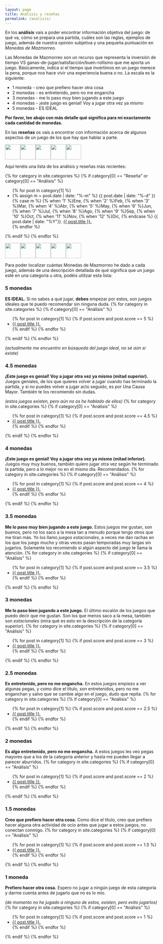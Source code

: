 ```yaml
---
layout: page
title: Análisis y reseñas
permalink: /analisis/
---
```


En los **análisis** vais a poder encontrar información objetiva del juego: de
qué va, cómo se prepara una partida, cuáles son las reglas, ejemplos
de juego, además de nuestra opinión subjetiva y una pequeña puntuación en
 *Monedas de Mazmorreo*.

Las Monedas de Mazmorreo son un recurso que representa la inversión de
tiempo VS ganas-de-jugar/satisfacción/buen-rollismo que me aporta un
juego. Básicamente, indica si el tiempo que invertimos en un juego merece la
pena, porque nos hace vivir una experiencia buena o no.
La escala es la siguiente:

* 1 moneda  - creo que prefiero hacer otra cosa
* 2 monedas - es entretenido, pero no me engancha
* 3 monedas - me lo paso muy bien jugando a este juego
* 4 monedas - ¡este juego es genial! Voy a jugar otra vez ya mismo
* 5 monedas - ES IDEAL

**Por favor, lee abajo con más detalle qué significa para mí exactamente cada
cantidad de monedas.**

En las **reseñas** os vais a encontrar con información acerca de algunos
aspectos de un juego de los que hay que hablar a parte.

 <img width="50" src="{{site.baseurl}}/favicon.ico"><img width="50"
 src="{{site.baseurl}}/favicon.ico"><img width="50"
 src="{{site.baseurl}}/favicon.ico"><img width="50"
 src="{{site.baseurl}}/favicon.ico"><img width="50" src="{{site.baseurl}}/favicon.ico">

Aquí tenéis una lista de los análisis y reseñas más recientes:

{% for category in site.categories %}
{% if category[0] == "Reseña" or category[0] == "Análisis" %}
<ul>
{% for post in category[1] %}
<li>
    {% assign m = post.date | date: "%-m" %}
    {{ post.date | date: "%-d" }}
    {% case m %}
    {% when '1' %}Ene,
    {% when '2' %}Feb,
    {% when '3' %}Mar,
    {% when '4' %}Abr,
    {% when '5' %}May,
    {% when '6' %}Jun,
    {% when '7' %}Jul,
    {% when '8' %}Ago,
    {% when '9' %}Sep,
    {% when '10' %}Oct,
    {% when '11' %}Nov,
    {% when '12' %}Dic,
    {% endcase %}
    {{ post.date | date: "%Y"}}. <a href="{{ post.url }}">{{ post.title }}.</a>
</li>
{% endfor %}
</ul>
{% endif %}
{% endfor %}

 <img width="50" src="{{site.baseurl}}/favicon.ico"><img width="50"
 src="{{site.baseurl}}/favicon.ico"><img width="50"
 src="{{site.baseurl}}/favicon.ico"><img width="50"
 src="{{site.baseurl}}/favicon.ico"><img width="50" src="{{site.baseurl}}/favicon.ico">

Para poder localizar cuántas Monedas de Mazmorreo he dado a cada juego, además
de una descripción detallada de qué significa que un juego esté en una
categoría u otra, podéis utilizar esta lista:

### 5 monedas
**ES IDEAL.** Si no sabes a qué jugar, **debes** empezar por estos, son juegos
ideales que te puedo recomendar sin ninguna duda.
{% for category in site.categories %}
{% if category[0] == "Análisis" %}
<ul>
    {% for post in category[1] %}
        {% if post.score and post.score == 5 %}
        <li><a href="{{ post.url }}">{{ post.title }}.</a></li>
        {% endif %}
    {% endfor %}
</ul>
{% endif %}
{% endfor %}

*(actualmente me encuentro en búsqueda del juego ideal, no sé aún si existe)*

### 4.5 monedas
**¡Este juego es genial! Voy a jugar otra vez ya mismo (mitad superior).**
Juegos geniales, de los que quieres volver a jugar cuando has terminado la
partida, y si no puedes volver a jugar acto seguido, es por Una Causa
Mayor. También te los recomiendo sin dudas.

*(estos juegos existen, pero aún no os he hablado de ellos)*
{% for category in site.categories %}
{% if category[0] == "Análisis" %}
<ul>
    {% for post in category[1] %}
        {% if post.score and post.score == 4.5 %}
        <li><a href="{{ post.url }}">{{ post.title }}.</a></li>
        {% endif %}
    {% endfor %}
</ul>
{% endif %}
{% endfor %}

### 4 monedas
**¡Este juego es genial! Voy a jugar otra vez ya mismo (mitad inferior).**
Juegos muy muy buenos, también quiero jugar otra vez según he terminado la
partida, pero a lo mejor no en el mismo día. Recomendados.
{% for category in site.categories %}
{% if category[0] == "Análisis" %}
<ul>
    {% for post in category[1] %}
        {% if post.score and post.score == 4 %}
        <li><a href="{{ post.url }}">{{ post.title }}.</a></li>
        {% endif %}
    {% endfor %}
</ul>
{% endif %}
{% endfor %}

### 3.5 monedas
**Me lo paso muy bien jugando a este juego.** Estos juegos me gustan, son
buenos, pero no los saco a la mesa tan a menudo porque tengo otros que me
tiran más. Yo los llamo *juegos estacionales*, a veces me dan rachas en los que
los juego mucho y otras veces pasan temporadas muy largas sin
jugarlos. Solamente los recomiendo si algún aspecto del juego te llama la
atención.
{% for category in site.categories %}
{% if category[0] == "Análisis" %}
<ul>
    {% for post in category[1] %}
        {% if post.score and post.score == 3.5 %}
        <li><a href="{{ post.url }}">{{ post.title }}.</a></li>
        {% endif %}
    {% endfor %}
</ul>
{% endif %}
{% endfor %}

### 3 monedas
**Me lo paso bien jugando a este juego.** El último escalón de los juegos que
puedo decir que me gustan. Son los que menos saco a la mesa, también son 
*estacionales* (mira qué es esto en la descripción de la categoría superior). 
{% for category in site.categories %}
{% if category[0] == "Análisis" %}
<ul>
    {% for post in category[1] %}
        {% if post.score and post.score == 3 %}
        <li><a href="{{ post.url }}">{{ post.title }}.</a></li>
        {% endif %}
    {% endfor %}
</ul>
{% endif %}
{% endfor %}

### 2.5 monedas
**Es entretenido, pero no me engancha.** En estos juegos empiezo a ver algunas
pegas, y como dice el título, son entretenidos, pero no me enganchan y salvo
que se cambie algo en el juego, dudo que repita.
{% for category in site.categories %}
{% if category[0] == "Análisis" %}
<ul>
    {% for post in category[1] %}
        {% if post.score and post.score == 2.5 %}
        <li><a href="{{ post.url }}">{{ post.title }}.</a></li>
        {% endif %}
    {% endfor %}
</ul>
{% endif %}
{% endfor %}

### 2 monedas
**Es algo entretenido, pero no me engancha.** A estos juegos les veo pegas
mayores que a los de la categoría anterior y hasta me pueden llegar a parecer
aburridos. 
{% for category in site.categories %}
{% if category[0] == "Análisis" %}
<ul>
    {% for post in category[1] %}
        {% if post.score and post.score == 2 %}
        <li><a href="{{ post.url }}">{{ post.title }}.</a></li>
        {% endif %}
    {% endfor %}
</ul>
{% endif %}
{% endfor %}

### 1.5 monedas
**Creo que prefiero hacer otra cosa.** Como dice el título, creo que prefiero
hacer alguna otra actividad de ocio antes que jugar a estos juegos, no conectan
conmigo. 
{% for category in site.categories %}
{% if category[0] == "Análisis" %}
<ul>
    {% for post in category[1] %}
        {% if post.score and post.score == 1.5 %}
        <li><a href="{{ post.url }}">{{ post.title }}.</a></li>
        {% endif %}
    {% endfor %}
</ul>
{% endif %}
{% endfor %}

### 1 moneda
**Prefiero hacer otra cosa.** Espero no jugar a ningún juego de esta categoría
y darme cuenta antes de jugarlo que no es lo mio.

*(de momento no he jugado a ninguno de estos, existen, pero evito jugarlos)*
{% for category in site.categories %}
{% if category[0] == "Análisis" %}
<ul>
    {% for post in category[1] %}
        {% if post.score and post.score == 1 %}
        <li><a href="{{ post.url }}">{{ post.title }}.</a></li>
        {% endif %}
    {% endfor %}
</ul>
{% endif %}
{% endfor %}
